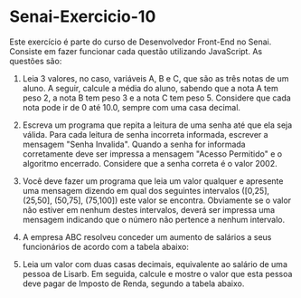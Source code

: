 # Senai-Exercicio-10

Este exercício é parte do curso de Desenvolvedor Front-End no Senai. Consiste em fazer funcionar cada questão utilizando JavaScript.
As questões são:

  1) Leia 3 valores, no caso, variáveis A, B e C, que são as três notas de um aluno. A seguir, calcule a média do aluno, sabendo que a nota A tem peso 2, a nota B tem peso 3 e a 
     nota C tem peso 5. Considere que cada nota pode ir de 0 até 10.0, sempre com uma casa decimal.
     
  2) Escreva um programa que repita a leitura de uma senha até que ela seja válida. Para cada leitura de senha incorreta informada, escrever a mensagem "Senha Invalida". Quando a 
     senha for informada corretamente deve ser impressa a mensagem "Acesso Permitido" e o algoritmo encerrado. Considere que a senha correta é o valor 2002. 
     
  3) Você deve fazer um programa que leia um valor qualquer e apresente uma mensagem dizendo em qual dos seguintes intervalos ([0,25], (25,50], (50,75], (75,100]) este valor se 
     encontra. Obviamente se o valor não estiver em nenhum destes intervalos, deverá ser impressa uma mensagem indicando que o número não pertence a nenhum intervalo.
     
  4) A empresa ABC resolveu conceder um aumento de salários a seus funcionários de acordo com a tabela abaixo:
          
          
  5) Leia um valor com duas casas decimais, equivalente ao salário de uma pessoa de Lisarb. Em seguida, calcule e mostre o valor que esta pessoa deve pagar de Imposto de Renda, 
     segundo a tabela abaixo.
